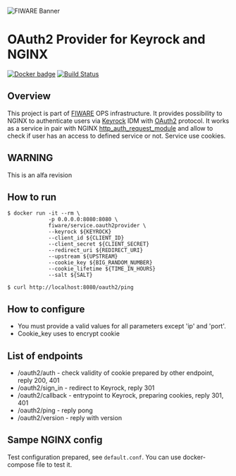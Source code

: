 ![FIWARE Banner](https://nexus.lab.fiware.org/content/images/fiware-logo1.png)

# OAuth2 Provider for Keyrock and NGINX
[![Docker badge](https://img.shields.io/docker/pulls/fiware/service.oauth2provider.svg)](https://hub.docker.com/r/fiware/service.oauth2provider/)
[![Build Status](https://travis-ci.org/FIWARE-Ops/OAuth2Provider.svg?branch=master)](https://travis-ci.org/FIWARE-Ops/OAuth2Provider)

## Overview
This project is part of [FIWARE](https://fiware.org) OPS infrastructure.
It provides possibility to NGINX to authenticate users via [Keyrock](https://github.com/ging/fiware-idm) IDM with [OAuth2](https://oauth.net/2/) protocol. 
It works as a service in pair with NGINX [http_auth_request_module](http://nginx.org/en/docs/http/ngx_http_auth_request_module.html) and allow to check if user has
an access to defined service or not. Service use cookies.

## WARNING
This is an alfa revision

## How to run
```console
$ docker run -it --rm \
             -p 0.0.0.0:8080:8080 \
             fiware/service.oauth2provider \
             --keyrock ${KEYROCK}
             --client_id ${CLIENT_ID}
             --client_secret ${CLIENT_SECRET}
             --redirect_uri ${REDIRECT_URI}
             --upstream ${UPSTREAM}
             --cookie_key ${BIG_RANDOM_NUMBER}
             --cookie_lifetime ${TIME_IN_HOURS}
             --salt ${SALT}
```
```console
$ curl http://localhost:8080/oauth2/ping
```

## How to configure
+ You must provide a valid values for all parameters except 'ip' and 'port'.
+ Cookie_key uses to encrypt cookie

## List of endpoints
+ /oauth2/auth - check validity of cookie prepared by other endpoint, reply 200, 401
+ /oauth2/sign_in - redirect to Keyrock, reply 301
+ /oauth2/callback - entrypoint to Keyrock, preparing cookies, reply 301, 401
+ /oauth2/ping - reply pong
+ /oauth2/version - reply with version

## Sampe NGINX config
Test configuration prepared, see `default.conf`. You can use docker-compose file to test it.

